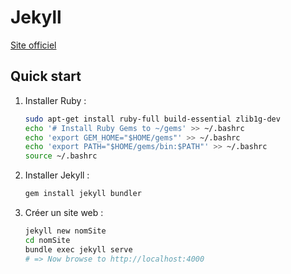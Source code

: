 # Jekyll

[Site officiel](https://jekyllrb.com/)

## Quick start

1. Installer Ruby :
    ```bash
    sudo apt-get install ruby-full build-essential zlib1g-dev
    echo '# Install Ruby Gems to ~/gems' >> ~/.bashrc
    echo 'export GEM_HOME="$HOME/gems"' >> ~/.bashrc
    echo 'export PATH="$HOME/gems/bin:$PATH"' >> ~/.bashrc
    source ~/.bashrc
    ```
1. Installer Jekyll :
    ```bash
    gem install jekyll bundler
    ```
1. Créer un site web :
    ```bash
    jekyll new nomSite
    cd nomSite
    bundle exec jekyll serve
    # => Now browse to http://localhost:4000
    ```